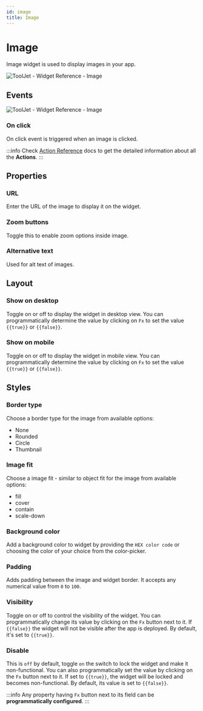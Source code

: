 ```yaml
---
id: image
title: Image
---
```

# Image

Image widget is used to display images in your app. 

<div style={{textAlign: 'center'}}>

![ToolJet - Widget Reference - Image](/img/widgets/image/image.png)

</div>

## Events

<div style={{textAlign: 'center'}}>

![ToolJet - Widget Reference - Image](/img/widgets/image/events.png)

</div>

### On click

On click event is triggered when an image is clicked.

:::info
Check [Action Reference](/docs/actions/show-alert) docs to get the detailed information about all the **Actions**.
:::

## Properties

### URL

Enter the URL of the image to display it on the widget.

### Zoom buttons
Toggle this to enable zoom options inside image.

### Alternative text
Used for alt text of images.
## Layout

### Show on desktop

Toggle on or off to display the widget in desktop view. You can programmatically determine the value by clicking on `Fx` to set the value `{{true}}` or `{{false}}`.
### Show on mobile

Toggle on or off to display the widget in mobile view. You can programmatically determine the value by clicking on `Fx` to set the value `{{true}}` or `{{false}}`.

## Styles

### Border type

Choose a border type for the image from available options:
- None
- Rounded
- Circle
- Thumbnail

### Image fit

Choose a image fit - similar to object fit for the image from available options:
- fill
- cover
- contain
- scale-down
### Background color

Add a background color to widget by providing the `HEX color code` or choosing the color of your choice from the color-picker.

### Padding

Adds padding between the image and widget border. It accepts any numerical value from `0` to `100`.

### Visibility

Toggle on or off to control the visibility of the widget. You can programmatically change its value by clicking on the `Fx` button next to it. If `{{false}}` the widget will not be visible after the app is deployed. By default, it's set to `{{true}}`.

### Disable

This is `off` by default, toggle `on` the switch to lock the widget and make it non-functional. You can also programmatically set the value by clicking on the `Fx` button next to it. If set to `{{true}}`, the widget will be locked and becomes non-functional. By default, its value is set to `{{false}}`.

:::info
Any property having `Fx` button next to its field can be **programmatically configured**.
:::